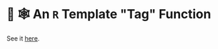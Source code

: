 # 🧪 🕸️ An `R` Template "Tag" Function

See it [here](https://https://rud.is/w/r-template-tag-function/).